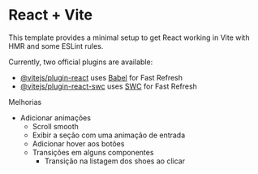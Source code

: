 # React + Vite

This template provides a minimal setup to get React working in Vite with HMR and some ESLint rules.

Currently, two official plugins are available:

- [@vitejs/plugin-react](https://github.com/vitejs/vite-plugin-react/blob/main/packages/plugin-react/README.md) uses [Babel](https://babeljs.io/) for Fast Refresh
- [@vitejs/plugin-react-swc](https://github.com/vitejs/vite-plugin-react-swc) uses [SWC](https://swc.rs/) for Fast Refresh


Melhorias
- Adicionar animações
  - Scroll smooth
  - Exibir a seção com uma animação de entrada
  - Adicionar hover aos botões
  - Transições em alguns componentes
    - Transição na listagem dos shoes ao clicar